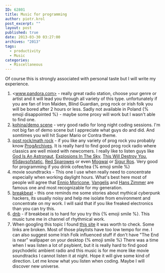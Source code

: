 ```yaml
---
ID: 62801
title: Music for programming
author: piotr.krol
post_excerpt: ""
layout: post
published: true
date: 2013-03-30 03:27:00
archives: "2013"
tags:
  - productivity
  - Music
categories:
  - Miscellaneous
---
```

Of course this is strongly associated with personal taste but I will write my
experience.

1.  <www.pandora.com> - really great radio station, choose your genre or artist and it will lead you through all variety of this type. unfortunately if you are fan of Iron Maiden, Blind Guardian, prog rock or irish folk you will be bored after 2 hours or less. Sadly not available in Poland {% emoji disappointed %} - maybe some proxy will work but I wasn't able to find one.
2.  [kohina/demo scene][1] - very good radio for long night coding sessions. I'm not big fan of demo scene but I appreciate what guys do and did. And somtimes you will hit Super Mario or Contra theme.
3.  [post rock/math rock][2] - if you like any variety of prog rock you probably know [ProgArchives][3]. It is really hard to find good prog rock radio where classics are well mixed with newcomers. I really like to listen guys like [God Is An Astronaut][2], [Explosions In The Sky][4], [This Will Destroy You][5], [65daysofstatic][6], [Red Sparowes][7] or even [Mogwai][8] or [Sigur Ros][9]. Very good for programming if you drink cofee/tea {% emoji smile %}
4.  movie soundtracks - This one I use when really need to concentrate especially when working daylight hours. What's best here most of people will agree that [Ennio Moricone][10], [Vangelis][11] and [Hans Zimmer][12] are famous one and most recognizable for my generation.
5.  [breakbeat][13] - this one reminds me some stories about mythical cyberpunk hackers, its usually noisy and help me isolate from environment and concentrate on my work. I will said that if you like freaked electronics than you can try this.
6.  [dnb][14] - if breakbeat is to hard for you try this {% emoji smile %}. This music tune me in channel of rhythmical work.
7.  When googling this topic I found [this site][15] it was worth to check. Some links are broken. Most of those playlists have too low tempo for me. I can also suggest some Irish Folk influenced stuff if don't have "The End is near" wallpaper on your desktop {% emoji smile %} There was a time when I was listen a lot of psybient, but it is really hard to find good psychodelic ambient radio and this music is for me more like movie soundtracks I cannot listen it at night. Hope it will give some kind of direction. Let me know what you listen when coding. Maybe I will discover new universe.

 [1]: http://www.kohina.com/
 [2]: http://www.progarchives.com/subgenre.asp?style=32
 [3]: http://www.progarchives.com/
 [4]: http://www.explosionsinthesky.com/
 [5]: http://twdy.tumblr.com/
 [6]: http://www.65daysofstatic.com/
 [7]: http://www.redsparowes.com/News.aspx
 [8]: http://mogwai.sandbag.uk.com/lesrevenants/
 [9]: http://www.sigur-ros.co.uk/
 [10]: https://www.enniomorricone.org/
 [11]: http://elsew.com/
 [12]: http://www.hans-zimmer.com/
 [13]: http://nsbradio.co.uk/content/
 [14]: http://www.shoutcast.com/Internet-Radio/drum%20and%20base
 [15]: http://musicforprogramming.net/
